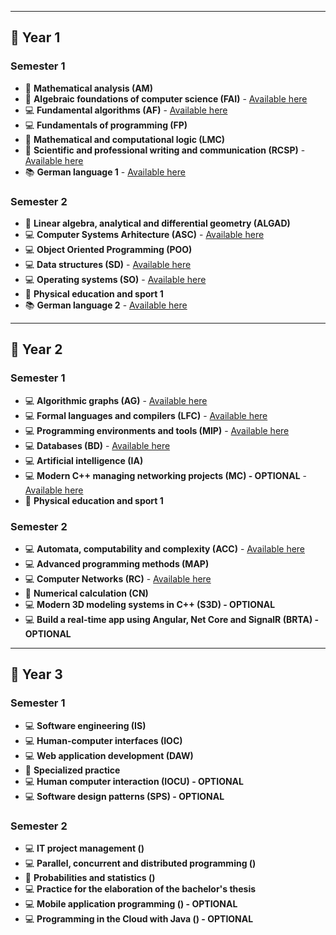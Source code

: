 
---

## 📅 **Year 1**

### Semester 1
- 🧮 **Mathematical analysis (AM)**  
- 🧮 **Algebraic foundations of computer science (FAI)** - [Available here](https://github.com/RalucaDavid/UNITBV-Info-Resources/tree/main/Year-1/Semester-1/FAI)
- 💻 **Fundamental algorithms (AF)** - [Available here](https://github.com/RalucaDavid/UNITBV-Info-Resources/tree/main/Year-1/Semester-1/AF)
- 💻 **Fundamentals of programming (FP)**  
- 🧮 **Mathematical and computational logic (LMC)** 
- 📝 **Scientific and professional writing and communication (RCSP)** - [Available here](https://github.com/RalucaDavid/UNITBV-Info-Resources/tree/main/Year-1/Semester-1/RCSP)
- 📚 **German language 1** - [Available here](https://github.com/RalucaDavid/UNITBV-Info-Resources/tree/main/Year-1/Semester-1/GERMAN)

### Semester 2
- 🧮 **Linear algebra, analytical and differential geometry (ALGAD)**  
- 💻 **Computer Systems Arhitecture (ASC)** - [Available here](https://github.com/RalucaDavid/UNITBV-Info-Resources/tree/main/Year-1/Semester-2/ASC)
- 💻 **Object Oriented Programming (POO)**
- 💻 **Data structures (SD)** - [Available here](https://github.com/RalucaDavid/UNITBV-Info-Resources/tree/main/Year-1/Semester-2/SD)
- 💻 **Operating systems (SO)** - [Available here](https://github.com/RalucaDavid/UNITBV-Info-Resources/tree/main/Year-1/Semester-2/SO)
- 🏃 **Physical education and sport 1**
- 📚 **German language 2** - [Available here](https://github.com/RalucaDavid/UNITBV-Info-Resources/tree/main/Year-1/Semester-2/GERMAN)
  
---

## 📅 **Year 2**

### Semester 1
- 💻 **Algorithmic graphs (AG)** - [Available here](https://github.com/RalucaDavid/Algorithmic-Graphs-Homeworks)
- 💻 **Formal languages ​​and compilers (LFC)** - [Available here](https://github.com/RalucaDavid/UNITBV-Info-Resources/tree/main/Year-2/Semester-1/LFC)  
- 💻 **Programming environments and tools (MIP)** - [Available here](https://github.com/RalucaDavid/School-Catalog)
- 💻 **Databases (BD)** - [Available here](https://github.com/RalucaDavid/UNITBV-Info-Resources/tree/main/Year-2/Semester-1/BD)
- 💻 **Artificial intelligence (IA)** 
- 💻 **Modern C++ managing networking projects (MC) - OPTIONAL** - [Available here](https://github.com/RalucaDavid/Gartic)
- 🏃 **Physical education and sport 1**

### Semester 2
- 💻 **Automata, computability and complexity (ACC)** - [Available here](https://github.com/RalucaDavid/UNITBV-Info-Resources/tree/main/Year-2/Semester-2/ACC)
- 💻 **Advanced programming methods (MAP)**
- 💻 **Computer Networks (RC)** - [Available here](https://github.com/RalucaDavid/Computer-Networks-Homeworks)
- 🧮 **Numerical calculation (CN)**
- 💻 **Modern 3D modeling systems in C++ (S3D) - OPTIONAL** 
- 💻 **Build a real-time app using Angular, Net Core and SignalR	(BRTA) - OPTIONAL**
  
---

## 📅 **Year 3**

### Semester 1
- 💻 **Software engineering (IS)**  
- 💻 **Human-computer interfaces (IOC)**  
- 💻 **Web application development (DAW)**
- 💼 **Specialized practice**  
- 💻 **Human computer interaction (IOCU) - OPTIONAL** 
- 💻 **Software design patterns (SPS) - OPTIONAL** 

### Semester 2
- 💻 **IT project management ()**  
- 💻 **Parallel, concurrent and distributed programming ()**
- 🧮 **Probabilities and statistics ()**
- 💻 **Practice for the elaboration of the bachelor's thesis**
- 💻 **Mobile application programming () - OPTIONAL** 
- 💻 **Programming in the Cloud with Java	() - OPTIONAL**
